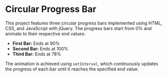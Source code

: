 # Circular Progress Bar

This project features three circular progress bars implemented using HTML, CSS, and JavaScript with jQuery. The progress bars start from 0% and animate to their respective end values:

- **First Bar:** Ends at 90%
- **Second Bar:** Ends at 100%
- **Third Bar:** Ends at 78%

The animation is achieved using `setInterval`, which continuously updates the progress of each bar until it reaches the specified end value.
